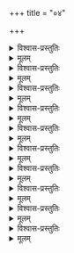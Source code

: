 +++
title = "०४"

+++

<details><summary>विश्वास-प्रस्तुतिः</summary>

आद्ये चतुर्थशतके दशके शठारिस्  
तुष्टस्तथा परहितं दयया विवृण्वन् ।  
राज्यस्वरात्मपरिभोगचलाल्पभावौ  
सम्यक् प्रसाध्य हरिमेव पुमर्थमाह॥ ४–१ ॥ ॥
</details>

<details><summary>मूलम्</summary>

आद्ये चतुर्थशतके दशके शठारिस्  
तुष्टस्तथा परहितं दयया विवृण्वन् ।  
राज्यस्वरात्मपरिभोगचलाल्पभावौ  
सम्यक् प्रसाध्य हरिमेव पुमर्थमाह॥ ४–१ ॥ ॥
</details>


<details><summary>विश्वास-प्रस्तुतिः</summary>

तम् पूरुषार्थम् इतरार्थरुचेर् निवृत्त्या  
सान्द्रस्पृहासमयदेशविदूरगत्या च ।  
ईप्सुः शुचा तदनवाप्तिभुवा द्वितीये  
स्त्रीभावनां समधिगम्य मुनिर् मुमोह ॥ ४–२ ॥
</details>

<details><summary>मूलम्</summary>

तम् पूरुषार्थम् इतरार्थरुचेर् निवृत्त्या  
सान्द्रस्पृहासमयदेशविदूरगत्या च ।  
ईप्सुः शुचा तदनवाप्तिभुवा द्वितीये  
स्त्रीभावनां समधिगम्य मुनिर् मुमोह ॥ ४–२ ॥
</details>


<details><summary>विश्वास-प्रस्तुतिः</summary>

प्रीतः परं हरिर्अमुष्य तथा स्वभावाद्  
एतन्मनोवचनदेहकृतक्रियाभिः ।  
स्रक् चन्दनप्रमुखसर्वविधस्वभोगः  
संश्लिष्टवान् इदम् उवाच मुनिस् तृतीये ॥ ४–३ ॥
</details>

<details><summary>मूलम्</summary>

प्रीतः परं हरिर्अमुष्य तथा स्वभावाद्  
एतन्मनोवचनदेहकृतक्रियाभिः ।  
स्रक् चन्दनप्रमुखसर्वविधस्वभोगः  
संश्लिष्टवान् इदम् उवाच मुनिस् तृतीये ॥ ४–३ ॥
</details>


<details><summary>विश्वास-प्रस्तुतिः</summary>

तेन प्रहर्षम् अतिमात्रभवं स्वकीयं  
सात्म्यं विधातुम् अथ दूरगते मुकुन्दे ।  
सम्बन्धिनश्च सदृशांश्च विलोक्य शौरेर्  
भ्राम्यन् तमेव मुनिर् आर्तिम् अगाच् चतुर्थे॥ ४–४ ॥
</details>

<details><summary>मूलम्</summary>

तेन प्रहर्षम् अतिमात्रभवं स्वकीयं  
सात्म्यं विधातुम् अथ दूरगते मुकुन्दे ।  
सम्बन्धिनश्च सदृशांश्च विलोक्य शौरेर्  
भ्राम्यन् तमेव मुनिर् आर्तिम् अगाच् चतुर्थे॥ ४–४ ॥
</details>

<details><summary>विश्वास-प्रस्तुतिः</summary>

आनन्द निर्भरम् अधीनविभूतियुक्तं  
वैकुण्ठनाथम् अथ वीक्ष्य मुनिः स्तुवन् सः ।  
नान्यः समोस्ति मम नापि अनवाप्यम् अद्य  
इत्यानन्दपूरम् आधिपञ्चमम् आससाद ॥ ४–५ ॥
</details>

<details><summary>मूलम्</summary>

आनन्द निर्भरम् अधीनविभूतियुक्तं  
वैकुण्ठनाथम् अथ वीक्ष्य मुनिः स्तुवन् सः ।  
नान्यः समोस्ति मम नापि अनवाप्यम् अद्य  
इत्यानन्दपूरम् आधिपञ्चमम् आससाद ॥ ४–५ ॥
</details>


<details><summary>विश्वास-प्रस्तुतिः</summary>

स्वप्नोपमाद् अनुभवाद् अमुतोऽपि अलब्ध  
स्वापेक्षिते शठजिति व्यसनाद् विसञ्ज्ञे ।  
ये क्षुद्रदेवमुखतः परिहर्तुकामास्  
ते वारितास् तदुचितज्ञगिरैव षष्ठे ॥ ४–६ ॥
</details>

<details><summary>मूलम्</summary>

स्वप्नोपमाद् अनुभवाद् अमुतोऽपि अलब्ध  
स्वापेक्षिते शठजिति व्यसनाद् विसञ्ज्ञे ।  
ये क्षुद्रदेवमुखतः परिहर्तुकामास्  
ते वारितास् तदुचितज्ञगिरैव षष्ठे ॥ ४–६ ॥
</details>

<details><summary>विश्वास-प्रस्तुतिः</summary>

तद्भेषजात् स हरिनामकथाप्रसङ्गात्  
सञ्ज्ञामुपेत्य मुनिर् उद्भटदुःखबोधः ।  
आपत्सखत्वमुखवाचकतस् तमुच्चैर्  
आक्रुश्य वाञ्छितम् अयाचत सप्तमेन ॥ ४–७ ॥
</details>

<details><summary>मूलम्</summary>

तद्भेषजात् स हरिनामकथाप्रसङ्गात्  
सञ्ज्ञामुपेत्य मुनिर् उद्भटदुःखबोधः ।  
आपत्सखत्वमुखवाचकतस् तमुच्चैर्  
आक्रुश्य वाञ्छितम् अयाचत सप्तमेन ॥ ४–७ ॥
</details>

<details><summary>विश्वास-प्रस्तुतिः</summary>

एवं रुदन् अपि शठारिर्अलब्धकामः  
स्वोपेक्षणैकपरताम् अवधार्य शौरेः ।  
तत् शेषतादि रहिते सकले स्वकीये  
स्वस्मिन् अपि स्फुरितनिस्पृहतःअष्टमे अभूत् ॥ ४–८ ॥
</details>

<details><summary>मूलम्</summary>

एवं रुदन् अपि शठारिर्अलब्धकामः  
स्वोपेक्षणैकपरताम् अवधार्य शौरेः ।  
तत् शेषतादि रहिते सकले स्वकीये  
स्वस्मिन् अपि स्फुरितनिस्पृहतःअष्टमे अभूत् ॥ ४–८ ॥
</details>

<details><summary>विश्वास-प्रस्तुतिः</summary>

शोचन् मुनिः स्वसदृशं च सहायम् इच्छन्  
लोकं विलोक्य विपरीतरुचिं विषण्णः ।  
अत्रत्यवासम् असहन् हरिणा स्ववासं  
वैकुण्ठke प्रकटितं नवमे ददर्श ॥ ४–९ ॥
</details>

<details><summary>मूलम्</summary>

शोचन् मुनिः स्वसदृशं च सहायम् इच्छन्  
लोकं विलोक्य विपरीतरुचिं विषण्णः ।  
अत्रत्यवासम् असहन् हरिणा स्ववासं  
वैकुण्ठke प्रकटितं नवमे ददर्श ॥ ४–९ ॥
</details>

<details><summary>विश्वास-प्रस्तुतिः</summary>

बन्धे समेऽपि हरिणा निखिलात्मराशेः  
संसारहेतुम् इतरत्र परत्वबोधम् ।  
वेदेतिहासमुखतः परिहृत्य शौरेर्  
अर्चातनोः स दशमे व्यवृणोत् परत्वम् ॥ ४–१० ॥
</details>

<details><summary>मूलम्</summary>

बन्धे समेऽपि हरिणा निखिलात्मराशेः  
संसारहेतुम् इतरत्र परत्वबोधम् ।  
वेदेतिहासमुखतः परिहृत्य शौरेर्  
अर्चातनोः स दशमे व्यवृणोत् परत्वम् ॥ ४–१० ॥
</details>
